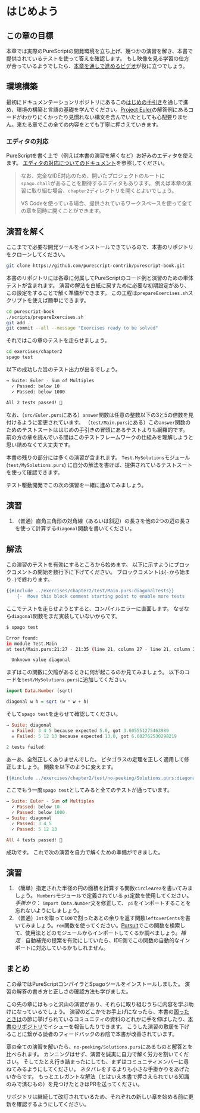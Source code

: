 # はじめよう

## この章の目標

本章では実際のPureScriptの開発環境を立ち上げ、幾つかの演習を解き、本書で提供されているテストを使って答えを確認します。
もし映像を見る学習の仕方が合っているようでしたら、[本章を通しで進めるビデオ](https://www.youtube.com/watch?v=GPjPwb6d-70)が役に立つでしょう。

## 環境構築

最初にドキュメンテーションリポジトリにあるこの[はじめの手引き](https://github.com/purescript/documentation/blob/master/guides/Getting-Started.md)を通しで進め、環境の構築と言語の基礎を学んでください。[Project
Euler](http://projecteuler.net/problem=1)の解答例にあるコードがわかりにくかったり見慣れない構文を含んでいたとしても心配要りません。来たる章でこの全ての内容をとても丁寧に押さえていきます。

### エディタの対応

PureScriptを書く上で（例えば本書の演習を解くなど）お好みのエディタを使えます。
[エディタの対応についてのドキュメント](https://github.com/purescript/documentation/blob/master/ecosystem/Editor-and-tool-support.md#editor-support)を参照してください。

> なお、完全なIDE対応のため、開いたプロジェクトのルートに`spago.dhall`があることを期待するエディタもあります。
> 例えば本章の演習に取り組む場合、`chapter2`ディレクトリを開くとよいでしょう。
>
> VS Codeを使っている場合、提供されているワークスペースを使って全ての章を同時に開くことができます。

## 演習を解く

ここまでで必要な開発ツールをインストールできているので、本書のリポジトリをクローンしてください。

```sh
git clone https://github.com/purescript-contrib/purescript-book.git
```

本書のリポジトリには各章に付属してPureScriptのコード例と演習のための単体テストが含まれます。
演習の解法を白紙に戻すために必要な初期設定があり、この設定をすることで解く準備ができます。
この工程は`prepareExercises.sh`スクリプトを使えば簡単にできます。

```sh
cd purescript-book
./scripts/prepareExercises.sh
git add .
git commit --all --message "Exercises ready to be solved"
```

それではこの章のテストを走らせましょう。

```sh
cd exercises/chapter2
spago test
```

以下の成功した旨のテスト出力が出るでしょう。

```sh
→ Suite: Euler - Sum of Multiples
  ✓ Passed: below 10
  ✓ Passed: below 1000

All 2 tests passed! 🎉
```

なお、（`src/Euler.purs`にある）`answer`関数は任意の整数以下の3と5の倍数を見付けるように変更されています。
（`test/Main.purs`にある）この`answer`関数のためのテストスートははじめの手引きの冒頭にあるテストよりも網羅的です。
前の方の章を読んでいる間はこのテストフレームワークの仕組みを理解しようと思い詰めなくて大丈夫です。

本書の残りの部分には多くの演習が含まれます。
`Test.MySolutions`モジュール (`test/MySolutions.purs`)
に自分の解法を書けば、提供されているテストスートを使って確認できます。

テスト駆動開発でこの次の演習を一緒に進めてみましょう。

## 演習

1. （普通）直角三角形の対角線（あるいは斜辺）の長さを他の2つの辺の長さを使って計算する`diagonal`関数を書いてください。

## 解法

この演習のテストを有効にするところから始めます。
以下に示すようにブロックコメントの開始を数行下に下げてください。
ブロックコメントは`{-`から始まり`-}`で終わります。

```hs
{{#include ../exercises/chapter2/test/Main.purs:diagonalTests}}
    {-  Move this block comment starting point to enable more tests
```

ここでテストを走らせようとすると、コンパイルエラーに直面します。
なぜなら`diagonal`関数をまだ実装していないからです。

```sh
$ spago test

Error found:
in module Test.Main
at test/Main.purs:21:27 - 21:35 (line 21, column 27 - line 21, column 35)

  Unknown value diagonal
```

まずはこの関数に欠陥があるときに何が起こるのか見てみましょう。
以下のコードを`test/MySolutions.purs`に追加してください。

```hs
import Data.Number (sqrt)

diagonal w h = sqrt (w * w + h)
```

そして`spago test`を走らせて確認してください。

```hs
→ Suite: diagonal
  ☠ Failed: 3 4 5 because expected 5.0, got 3.605551275463989
  ☠ Failed: 5 12 13 because expected 13.0, got 6.082762530298219

2 tests failed:
```

あーあ、全然正しくありませんでした。
ピタゴラスの定理を正しく適用して修正しましょう。
関数を以下のように変えます。

```hs
{{#include ../exercises/chapter2/test/no-peeking/Solutions.purs:diagonal}}
```

ここでもう一度`spago test`としてみると全てのテストが通っています。

```hs
→ Suite: Euler - Sum of Multiples
  ✓ Passed: below 10
  ✓ Passed: below 1000
→ Suite: diagonal
  ✓ Passed: 3 4 5
  ✓ Passed: 5 12 13

All 4 tests passed! 🎉
```

成功です。
これで次の演習を自力で解くための準備ができました。

## 演習

 1. （簡単）指定された半径の円の面積を計算する関数`circleArea`を書いてみましょう。
    `Numbers`モジュールで定義されている `pi`定数を使用してください。
    *手掛かり*： `import Data.Number`文を修正して、 `pi`をインポートすることを忘れないようにしましょう。
 1. （普通）`Int`を取って`100`で割ったあとの余りを返す関数`leftoverCents`を書いてみましょう。`rem`関数を使ってください。[Pursuit](https://pursuit.purescript.org/)でこの関数を検索して、使用法とどのモジュールからインポートしてくるか調べましょう。*補足*：自動補完の提案を有効にしていたら、IDE側でこの関数の自動的なインポートに対応しているかもしれません。

## まとめ

この章ではPureScriptコンパイラとSpagoツールをインストールしました。
演習の解答の書き方と正しさの確認方法も学びました。

この先の章にはもっと沢山の演習があり、それらに取り組むうちに内容を学ぶ助けになっているでしょう。
演習のどこかでお手上げになったら、本書の[困ったときは](chapter1.ja.md#getting-help)の節に挙げられているコミュニティの資料のどれかに手を伸ばしたり、[本書のリポジトリ](https://github.com/purescript-contrib/purescript-book/issues)でイシューを報告したりできます。
こうした演習の敷居を下げることに繋がる読者のフィードバックのお陰で本書が改善されています。

章の全ての演習を解いたら、`no-peeking/Solutions.purs`にあるものと解答とを比べられます。
カンニングはせず、演習を誠実に自力で解く労力を割いてください。
そしてたとえ行き詰まったにしても、まずはコミュニティメンバーに尋ねてみるようにしてください。
ネタバレをするよりも小さな手掛かりをあげたいからです。
もっとエレガントな解法（とはいえ本書で押さえられている知識のみで済むもの）を見つけたときはPRを送ってください。

リポジトリは継続して改訂されているため、それぞれの新しい章を始める前に更新を確認するようにしてください。
